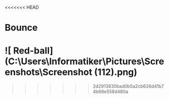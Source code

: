 <<<<<<< HEAD
# Bounce

![ Red-ball](C:\Users\Informatiker\Pictures\Screenshots\Screenshot (112).png)
=======

>>>>>>> 2d2913830bad0b5a2cb626d41b74b66e558d480a
